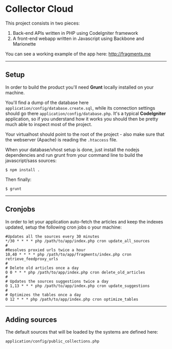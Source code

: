 # Collector Cloud

This project consists in two pieces:

1. Back-end APIs written in PHP using CodeIgniter framework
2. A front-end webapp written in Javascript using Backbone and Marionette

You can see a working example of the app here: http://fragments.me

---

## Setup

In order to build the product you'll need **Grunt** locally installed on your machine.

You'll find a dump of the database here ``application/config/database.create.sql``, while its connection settings should go there ``application/config/database.php``. It's a typical **CodeIgniter** application, so if you understand how it works you should then be pretty much able to inspect most of the project.

Your virtualhost should point to the root of the project - also make sure that the webserver (Apache) is reading the ``.htaccess`` file.

When your database/vhost setup is done, just install the nodejs dependencies and run grunt from your command line to build the javascript/sass sources:

    $ npm install .
    
Then finally: 

    $ grunt
    
---

## Cronjobs

In order to let your application auto-fetch the articles and keep the indexes updated, setup the following cron jobs o your machine:

    #Updates all the sources every 30 minutes
    */30 * * * * php /path/to/app/index.php cron update_all_sources
    #
    #Resolves proxied urls twice a hour
    10,40 * * * * php /path/to/app/fragments/index.php cron retrieve_feedproxy_urls
    #
    # Delete old articles once a day
    0 0 * * * php /path/to/app/index.php cron delete_old_articles
    #
    # Updates the sources suggestions twice a day
    0 1,13 * * * php /path/to/app/index.php cron update_suggestions
    #
    # Optimizes the tables once a day
    0 12 * * * php /path/to/app/index.php cron optimize_tables
    
---

## Adding sources

The default sources that will be loaded by the systems are defined here:

    application/config/public_collections.php
